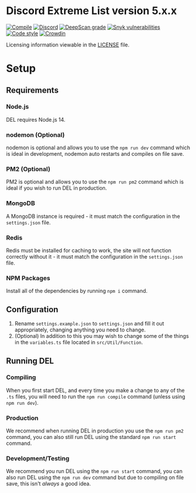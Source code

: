 # Discord Extreme List version 5.x.x

[![Compile](https://github.com/discordextremelist/website/workflows/Compile/badge.svg)](https://github.com/discordextremelist/website/actions?query=workflow%3ACompile)
[![Discord](https://img.shields.io/discord/568567800910839811?color=7289da&logo=discord&logoColor=white)](https://discord.gg/WeCer3J)
[![DeepScan grade](https://deepscan.io/api/teams/8370/projects/12889/branches/206397/badge/grade.svg)](https://deepscan.io/dashboard#view=project&tid=8370&pid=12889&bid=206397)
[![Snyk vulnerabilities](https://img.shields.io/snyk/vulnerabilities/github/discordextremelist/website?logo=snyk)](https://snyk.io/test/github/discordextremelist/website)
[![Code style](https://img.shields.io/badge/code%20style-prettier-ff69b4?logo=prettier&logoColor=white)](https://prettier.io)
[![Crowdin](https://badges.crowdin.net/delly/localized.svg)](https://translate.discordextremelist.xyz/project/delly)  

Licensing information viewable in the [LICENSE](https://github.com/discordextremelist/website/blob/master/LICENSE) file.

# Setup

## Requirements

### Node.js

DEL requires Node.js 14.

### nodemon (Optional)

nodemon is optional and allows you to use the `npm run dev` command which is ideal in development, nodemon auto restarts and compiles on file save.

### PM2 (Optional)

PM2 is optional and allows you to use the `npm run pm2` command which is ideal if you wish to run DEL in production.

### MongoDB

A MongoDB instance is required - it must match the configuration in the `settings.json` file.

### Redis

Redis must be installed for caching to work, the site will not function correctly without it - it must match the configuration in the `settings.json` file.

### NPM Packages
Install all of the dependencies by running `npm i` command.

## Configuration

1. Rename `settings.example.json` to `settings.json` and fill it out appropriately, changing anything you need to change.
2. (Optional) In addition to this you may wish to change some of the things in the `variables.ts` file located in `src/Util/Function`.

## Running DEL

### Compiling

When you first start DEL, and every time you make a change to any of the `.ts` files, you will need to run the `npm run compile` command (unless using `npm run dev`).

### Production

We recommend when running DEL in production you use the `npm run pm2` command, you can also still run DEL using the standard `npm run start` command.

### Development/Testing

We recommend you run DEL using the `npm run start` command, you can also run DEL using the `npm run dev` command but due to compiling on file save, this isn't *always* a good idea.
